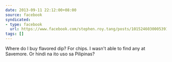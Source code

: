 ```yaml
---
date: 2013-09-11 22:12:00+08:00
source: facebook
syndicated:
- type: facebook
  url: https://www.facebook.com/stephen.roy.tang/posts/10152460300053912
tags: []
---
```


Where do I buy flavored dip? For chips. I wasn't able to find any at Savemore. Or hindi na ito uso sa Pilipinas?